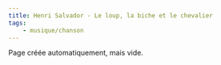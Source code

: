 ```yaml
---
title: Henri Salvador - Le loup, la biche et le chevalier
tags:
    - musique/chanson
---
```


Page créée automatiquement, mais vide.
